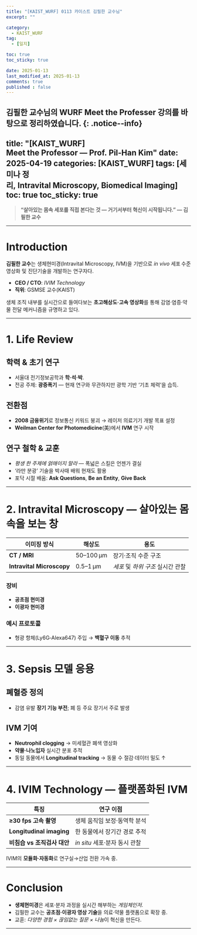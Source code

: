 ```yaml
---
title: "[KAIST_WURF] 0113 카이스트 김필한 교수님" 
excerpt: ""

category:
  - KAIST_WURF
tag:
  - [일지]

toc: true
toc_sticky: true

date: 2025-01-13
last_modified_at: 2025-01-13
comments: true
published : false
---
```

김필한 교수님의 WURF Meet the Professer 강의를 바탕으로 정리하였습니다.
{: .notice--info} 
---
title: "[KAIST_WURF] Meet the Professor — Prof. Pil‑Han Kim"
date: 2025-04-19
categories: [KAIST_WURF]
tags: [세미나 정리, Intravital Microscopy, Biomedical Imaging]
toc: true
toc_sticky: true
---

> **“살아있는 몸속 세포를 직접 본다는 것 — 거기서부터 혁신이 시작됩니다.” — 김필한 교수**

---

# Introduction

**김필한 교수**는 생체현미경(Intravital Microscopy, IVM)을 기반으로 *in vivo* 세포 수준 영상화 및 진단기술을 개발하는 연구자다.  
- **CEO / CTO**: *IVIM Technology*  
- **직위**: GSMSE 교수(KAIST)  

생체 조직 내부를 실시간으로 들여다보는 **초고해상도·고속 영상화**를 통해 감염·염증·약물 전달 메커니즘을 규명하고 있다.

---

# 1. Life Review

## 학력 & 초기 연구
- 서울대 전기정보공학과 **학·석·박**.  
- 전공 주제: **광증폭기** — 현재 연구와 무관하지만 광학 기반 ‘기초 체력’을 습득.

## 전환점
- **2008 금융위기**로 정보통신 키워드 붕괴 → 레이저 의료기기 개발 목표 설정
- **Weilman Center for Photomedicine**(美)에서 **IVM** 연구 시작

## 연구 철학 & 교훈
- *평생 한 주제에 얽매이지 말라* — 폭넓은 스킬은 언젠가 결실
- ‘라만 분광’ 기술을 박사때 배워 현재도 활용
- 포닥 시절 배움: **Ask Questions**, **Be an Entity**, **Give Back**

---

# 2. Intravital Microscopy — 살아있는 몸속을 보는 창

| 이미징 방식 | 해상도 | 용도 |
|-------------|--------|-------|
| **CT / MRI** | 50–100 µm | 장기·조직 수준 구조 |
| **Intravital Microscopy** | 0.5–1 µm | *세포* 및 *하위 구조* 실시간 관찰 |

### 장비
- **공초점 현미경**
- **이광자 현미경**

### 예시 프로토콜
- 형광 항체(Ly6G‑Alexa647) 주입 → **백혈구 이동** 추적

---

# 3. Sepsis 모델 응용

## 폐혈증 정의
- 감염 유발 **장기 기능 부전**; 폐 등 주요 장기서 주로 발생

## IVM 기여
- **Neutrophil clogging** → 미세혈관 폐색 영상화
- **약물·나노입자** 실시간 분포 추적
- 동일 동물에서 **Longitudinal tracking** → 동물 수 절감·데이터 밀도 ↑

---

# 4. IVIM Technology — 플랫폼화된 IVM

| 특징 | 연구 이점 |
|------|-----------|
| **≥30 fps 고속 촬영** | 생체 움직임 보정·동역학 분석 |
| **Longitudinal imaging** | 한 동물에서 장기간 경로 추적 |
| **비침습 vs 조직검사 대안** | *in situ* 세포·분자 동시 관찰 |

IVIM의 **모듈화·자동화**로 연구실→산업 전환 가속 중.

---

# Conclusion
- **생체현미경**은 세포·분자 과정을 실시간 해부하는 *게임체인저*.
- 김필한 교수는 **공초점·이광자 영상 기술**을 의료·약물 플랫폼으로 확장 중.
- 교훈: *다양한 경험 × 끊임없는 질문 × 나눔*이 혁신을 만든다.

---

